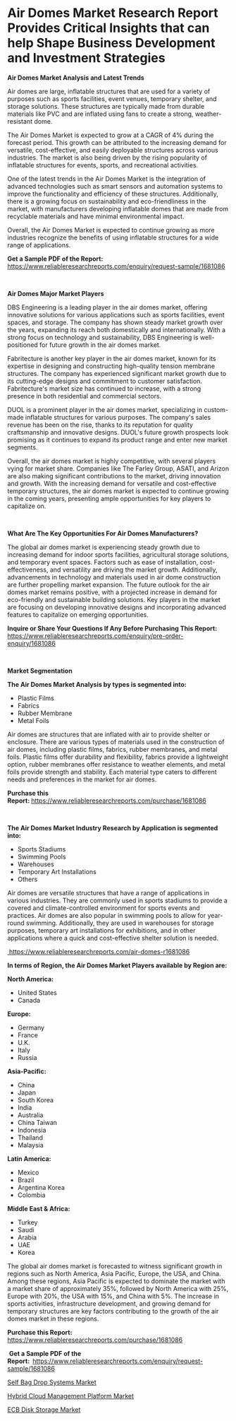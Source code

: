 <p><h1>Air Domes Market Research Report Provides Critical Insights that can help Shape Business Development and Investment Strategies</h1></p><p><strong>Air Domes Market Analysis and Latest Trends</strong></p>
<p><p>Air domes are large, inflatable structures that are used for a variety of purposes such as sports facilities, event venues, temporary shelter, and storage solutions. These structures are typically made from durable materials like PVC and are inflated using fans to create a strong, weather-resistant dome.</p><p>The Air Domes Market is expected to grow at a CAGR of 4% during the forecast period. This growth can be attributed to the increasing demand for versatile, cost-effective, and easily deployable structures across various industries. The market is also being driven by the rising popularity of inflatable structures for events, sports, and recreational activities.</p><p>One of the latest trends in the Air Domes Market is the integration of advanced technologies such as smart sensors and automation systems to improve the functionality and efficiency of these structures. Additionally, there is a growing focus on sustainability and eco-friendliness in the market, with manufacturers developing inflatable domes that are made from recyclable materials and have minimal environmental impact.</p><p>Overall, the Air Domes Market is expected to continue growing as more industries recognize the benefits of using inflatable structures for a wide range of applications.</p></p>
<p><strong>Get a Sample PDF of the Report:&nbsp;</strong> <a href="https://www.reliableresearchreports.com/enquiry/request-sample/1681086">https://www.reliableresearchreports.com/enquiry/request-sample/1681086</a></p>
<p>&nbsp;</p>
<p><strong>Air Domes Major Market Players</strong></p>
<p><p>DBS Engineering is a leading player in the air domes market, offering innovative solutions for various applications such as sports facilities, event spaces, and storage. The company has shown steady market growth over the years, expanding its reach both domestically and internationally. With a strong focus on technology and sustainability, DBS Engineering is well-positioned for future growth in the air domes market.</p><p>Fabritecture is another key player in the air domes market, known for its expertise in designing and constructing high-quality tension membrane structures. The company has experienced significant market growth due to its cutting-edge designs and commitment to customer satisfaction. Fabritecture's market size has continued to increase, with a strong presence in both residential and commercial sectors.</p><p>DUOL is a prominent player in the air domes market, specializing in custom-made inflatable structures for various purposes. The company's sales revenue has been on the rise, thanks to its reputation for quality craftsmanship and innovative designs. DUOL's future growth prospects look promising as it continues to expand its product range and enter new market segments.</p><p>Overall, the air domes market is highly competitive, with several players vying for market share. Companies like The Farley Group, ASATI, and Arizon are also making significant contributions to the market, driving innovation and growth. With the increasing demand for versatile and cost-effective temporary structures, the air domes market is expected to continue growing in the coming years, presenting ample opportunities for key players to capitalize on.</p></p>
<p>&nbsp;</p>
<p><strong>What Are The Key Opportunities For Air Domes Manufacturers?</strong></p>
<p><p>The global air domes market is experiencing steady growth due to increasing demand for indoor sports facilities, agricultural storage solutions, and temporary event spaces. Factors such as ease of installation, cost-effectiveness, and versatility are driving the market growth. Additionally, advancements in technology and materials used in air dome construction are further propelling market expansion. The future outlook for the air domes market remains positive, with a projected increase in demand for eco-friendly and sustainable building solutions. Key players in the market are focusing on developing innovative designs and incorporating advanced features to capitalize on emerging opportunities.</p></p>
<p><strong>Inquire or Share Your Questions If Any Before Purchasing This Report:</strong> <a href="https://www.reliableresearchreports.com/enquiry/pre-order-enquiry/1681086">https://www.reliableresearchreports.com/enquiry/pre-order-enquiry/1681086</a></p>
<p>&nbsp;</p>
<p><strong>Market Segmentation</strong></p>
<p><strong>The Air Domes Market Analysis by types is segmented into:</strong></p>
<p><ul><li>Plastic Films</li><li>Fabrics</li><li>Rubber Membrane</li><li>Metal Foils</li></ul></p>
<p><p>Air domes are structures that are inflated with air to provide shelter or enclosure. There are various types of materials used in the construction of air domes, including plastic films, fabrics, rubber membranes, and metal foils. Plastic films offer durability and flexibility, fabrics provide a lightweight option, rubber membranes offer resistance to weather elements, and metal foils provide strength and stability. Each material type caters to different needs and preferences in the market for air domes.</p></p>
<p><strong>Purchase this Report:&nbsp;</strong><a href="https://www.reliableresearchreports.com/purchase/1681086">https://www.reliableresearchreports.com/purchase/1681086</a></p>
<p>&nbsp;</p>
<p><strong>The Air Domes Market Industry Research by Application is segmented into:</strong></p>
<p><ul><li>Sports Stadiums</li><li>Swimming Pools</li><li>Warehouses</li><li>Temporary Art Installations</li><li>Others</li></ul></p>
<p><p>Air domes are versatile structures that have a range of applications in various industries. They are commonly used in sports stadiums to provide a covered and climate-controlled environment for sports events and practices. Air domes are also popular in swimming pools to allow for year-round swimming. Additionally, they are used in warehouses for storage purposes, temporary art installations for exhibitions, and in other applications where a quick and cost-effective shelter solution is needed.</p></p>
<p><a href="https://www.reliableresearchreports.com/air-domes-r1681086">&nbsp;https://www.reliableresearchreports.com/air-domes-r1681086</a></p>
<p><strong>In terms of Region, the Air Domes Market Players available by Region are:</strong></p>
<p>
    <p> <strong> North America: </strong>
        <ul>
            <li>United States</li>
            <li>Canada</li>
        </ul>
        </p> 
    <p> <strong> Europe: </strong>
        <ul>
            <li>Germany</li>
            <li>France</li>
            <li>U.K.</li>
            <li>Italy</li>
            <li>Russia</li>
        </ul>
        </p> 
    <p> <strong> Asia-Pacific: </strong>
        <ul>
            <li>China</li>
            <li>Japan</li>
            <li>South Korea</li>
            <li>India</li>
            <li>Australia</li>
            <li>China Taiwan</li>
            <li>Indonesia</li>
            <li>Thailand</li>
            <li>Malaysia</li>
        </ul>
        </p> 
    <p> <strong> Latin America: </strong>
        <ul>
            <li>Mexico</li>
            <li>Brazil</li>
            <li>Argentina Korea</li>
            <li>Colombia</li>
        </ul>
        </p> 
    <p> <strong> Middle East & Africa: </strong>
        <ul>
            <li>Turkey</li>
            <li>Saudi</li>
            <li>Arabia</li>
            <li>UAE</li>
            <li>Korea</li>
        </ul>
    </p>
    </p>
<p><p>The global air domes market is forecasted to witness significant growth in regions such as North America, Asia Pacific, Europe, the USA, and China. Among these regions, Asia Pacific is expected to dominate the market with a market share of approximately 35%, followed by North America with 25%, Europe with 20%, the USA with 15%, and China with 5%. The increase in sports activities, infrastructure development, and growing demand for temporary structures are key factors contributing to the growth of the air domes market in these regions.</p></p>
<p><strong>Purchase this Report: </strong><a href="https://www.reliableresearchreports.com/purchase/1681086">https://www.reliableresearchreports.com/purchase/1681086</a></p>
<p>&nbsp;<strong>Get a Sample PDF of the Report:&nbsp;&nbsp;</strong><a href="https://www.reliableresearchreports.com/enquiry/request-sample/1681086">https://www.reliableresearchreports.com/enquiry/request-sample/1681086</a></p>
<p><strong></strong></p>
<p><p><a href="https://github.com/AarobcfAusbdnjvXff/Market-Research-Report-List-1/blob/main/self-bag-drop-systems-market.md">Self Bag Drop Systems Market</a></p><p><a href="https://github.com/HallieBird1/Market-Research-Report-List-1/blob/main/hybrid-cloud-management-platform-market.md">Hybrid Cloud Management Platform Market</a></p><p><a href="https://github.com/ifhhndtz21/Market-Research-Report-List-1/blob/main/ecb-disk-storage-market.md">ECB Disk Storage Market</a></p></p>